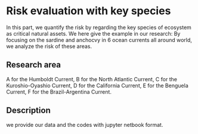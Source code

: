 # Risk evaluation with key species
In this part, we quantify the risk by regarding the key species of ecosystem as critical natural assets. We here give the example in our research: By focusing on the sardine and anchocvy in 6 ocean currents all around world, we analyze the risk of these areas.

## Research area
A for the Humboldt Current, B for the North Atlantic Current, C for the Kuroshio-Oyashio Current, D for the California Current, E for the Benguela Current, F for the Brazil-Argentina Current.



## Description
we provide our data and the codes with jupyter netbook format.
